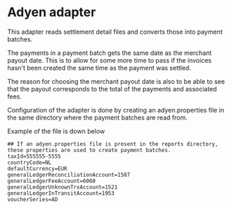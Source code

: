 # Adyen adapter

This adapter reads settlement detail files and converts those into payment batches.

The payments in a payment batch gets the same date as the merchant payout date. This is to allow for some more time to
pass if the invoices hasn't been created the same time as the payment was settled.

The reason for choosing the merchant payout date is also to be able to see that the payout corresponds to the total of 
the payments and associated fees.

Configuration of the adapter is done by creating an adyen.properties file in the same directory where the payment batches are read from.

Example of the file is down below

```
## If an adyen.properties file is present in the reports directory, these properties are used to create payment batches.
taxId=555555-5555
countryCode=NL
defaultCurrency=EUR
generalLedgerReconciliationAccount=1587
generalLedgerFeeAccount=6060
generalLedgerUnknownTrxAccount=1521
generalLedgerInTransitAccount=1953
voucherSeries=AD
```

